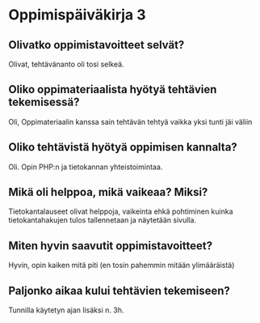 
# Oppimispäiväkirja 3

## Olivatko oppimistavoitteet selvät?

Olivat, tehtävänanto oli tosi selkeä.

## Oliko oppimateriaalista hyötyä tehtävien tekemisessä?

Oli, Oppimateriaalin kanssa sain tehtävän tehtyä vaikka yksi tunti jäi väliin

## Oliko tehtävistä hyötyä oppimisen kannalta?

Oli. Opin PHP:n ja tietokannan yhteistoimintaa.

## Mikä oli helppoa, mikä vaikeaa?  Miksi?

Tietokantalauseet olivat helppoja, vaikeinta ehkä pohtiminen kuinka tietokantahakujen tulos tallennetaan ja näytetään sivulla.

## Miten hyvin saavutit oppimistavoitteet?

Hyvin, opin kaiken mitä piti (en tosin pahemmin mitään ylimääräistä)

## Paljonko aikaa kului tehtävien tekemiseen?

Tunnilla käytetyn ajan lisäksi n. 3h.